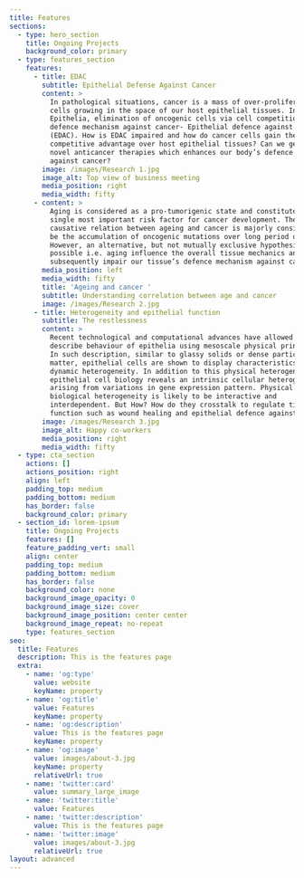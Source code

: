 ```yaml
---
title: Features
sections:
  - type: hero_section
    title: Ongoing Projects
    background_color: primary
  - type: features_section
    features:
      - title: EDAC
        subtitle: Epithelial Defense Against Cancer
        content: >
          In pathological situations, cancer is a mass of over-proliferating
          cells growing in the space of our host epithelial tissues. In
          Epithelia, elimination of oncogenic cells via cell competition is a
          defence mechanism against cancer- Epithelial defence against cancer
          (EDAC). How is EDAC impaired and how do cancer cells gain the
          competitive advantage over host epithelial tissues? Can we generate
          novel anticancer therapies which enhances our body’s defence mechanism
          against cancer?
        image: /images/Research 1.jpg
        image_alt: Top view of business meeting
        media_position: right
        media_width: fifty
      - content: >
          Aging is considered as a pro-tumorigenic state and constitutes the
          single most important risk factor for cancer development. The
          causative relation between ageing and cancer is majorly considered to
          be the accumulation of oncogenic mutations over long period of time.
          However, an alternative, but not mutually exclusive hypothesis is
          possible i.e. aging influence the overall tissue mechanics and
          subsequently impair our tissue’s defence mechanism against cancer. 
        media_position: left
        media_width: fifty
        title: 'Ageing and cancer '
        subtitle: Understanding correlation between age and cancer
        image: /images/Research 2.jpg
      - title: Heterogeneity and epithelial function
        subtitle: The restlessness
        content: >
          Recent technological and computational advances have allowed us to
          describe behaviour of epithelia using mesoscale physical principles.
          In such description, similar to glassy solids or dense particulate
          matter, epithelial cells are shown to display characteristics of
          dynamic heterogeneity. In addition to this physical heterogeneity,
          epithelial cell biology reveals an intrinsic cellular heterogeneity
          arising from variations in gene expression pattern. Physical and
          biological heterogeneity is likely to be interactive and
          interdependent. But How? How do they crosstalk to regulate tissue
          function such as wound healing and epithelial defence against cancer?
        image: /images/Research 3.jpg
        image_alt: Happy co-workers
        media_position: right
        media_width: fifty
  - type: cta_section
    actions: []
    actions_position: right
    align: left
    padding_top: medium
    padding_bottom: medium
    has_border: false
    background_color: primary
  - section_id: lorem-ipsum
    title: Ongoing Projects
    features: []
    feature_padding_vert: small
    align: center
    padding_top: medium
    padding_bottom: medium
    has_border: false
    background_color: none
    background_image_opacity: 0
    background_image_size: cover
    background_image_position: center center
    background_image_repeat: no-repeat
    type: features_section
seo:
  title: Features
  description: This is the features page
  extra:
    - name: 'og:type'
      value: website
      keyName: property
    - name: 'og:title'
      value: Features
      keyName: property
    - name: 'og:description'
      value: This is the features page
      keyName: property
    - name: 'og:image'
      value: images/about-3.jpg
      keyName: property
      relativeUrl: true
    - name: 'twitter:card'
      value: summary_large_image
    - name: 'twitter:title'
      value: Features
    - name: 'twitter:description'
      value: This is the features page
    - name: 'twitter:image'
      value: images/about-3.jpg
      relativeUrl: true
layout: advanced
---
```

